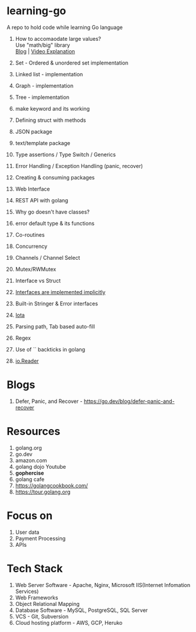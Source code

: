 # learning-go
A repo to hold code while learning Go language

1. How to accomaodate large values?  
    Use "math/big" library   
    [Blog](https://blog.devgenius.io/big-int-in-go-handling-large-numbers-is-easy-157cb272dd4f) |
    [Video Explanation](https://youtu.be/MaUnR6bXGBE)
    
2. Set - Ordered & unordered set implementation
3. Linked list - implementation
4. Graph - implementation
5. Tree - implementation
6. make keyword and its working
7. Defining struct with methods
8. JSON package
9.  text/template package
10. Type assertions / Type Switch / Generics
11. Error Handling / Exception Handling (panic, recover)
12. Creating & consuming packages
13. Web Interface
14. REST API with golang
15. Why go doesn't have classes?
16. error default type & its functions
17. Co-routines
18. Concurrency
19. Channels / Channel Select
20. Mutex/RWMutex
21. Interface vs Struct
22. [Interfaces are implemented implicitly](https://tour.golang.org/methods/10)
23. Built-in Stringer & Error interfaces
24. [Iota](https://medium.com/swlh/iota-create-effective-constants-in-golang-b399f94aac31)
25. Parsing path, Tab based auto-fill
26. Regex
27. Use of `` backticks in golang
28. [io.Reader](https://pkg.go.dev/io#Reader)


# Blogs

1. Defer, Panic, and Recover - https://go.dev/blog/defer-panic-and-recover


# Resources

1. golang.org
2. go.dev
3. amazon.com
4. golang dojo Youtube
5. **gophercise**
6. golang cafe
7. https://golangcookbook.com/
8. https://tour.golang.org

# Focus on 
1. User data
2. Payment Processing
3. APIs

# Tech Stack

1. Web Server Software - Apache, Nginx, Microsoft IIS(Internet Infomation Services)
2. Web Frameworks 
3. Object Relational Mapping 
4. Database Software - MySQL, PostgreSQL, SQL Server
5. VCS - Git, Subversion
6. Cloud hosting platform - AWS, GCP, Heruko
